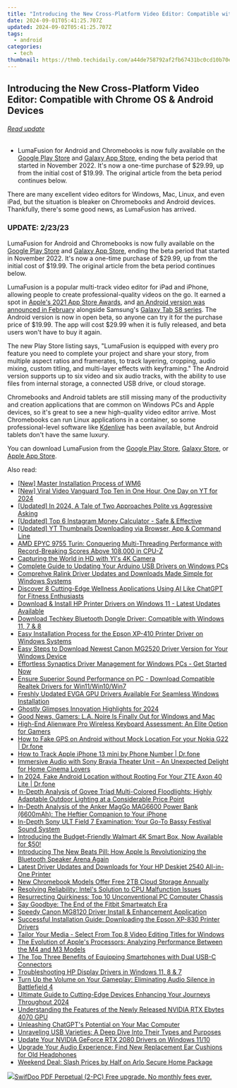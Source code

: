 ```yaml
---
title: "Introducing the New Cross-Platform Video Editor: Compatible with Chrome OS & Android Devices"
date: 2024-09-01T05:41:25.707Z
updated: 2024-09-02T05:41:25.707Z
tags:
  - android
categories:
  - tech
thumbnail: https://thmb.techidaily.com/a44de758792af2fb67431bc0cd10b70e0176e5a8a3e2c53a5711bc4054272247.jpg
---
```


## Introducing the New Cross-Platform Video Editor: Compatible with Chrome OS & Android Devices

###### [Read update](https://youtube-lab.techidaily.com/024-approved-rapid-techniques-mix-up-and-shuffle-youtube-listings/) 

* LumaFusion for Android and Chromebooks is now fully available on the [Google Play Store](https://www.anrdoezrs.net/links/3607085/type/dlg/sid/UUhtgUeUpU203671/https://play.google.com/store/apps/details?id=com.luma%5Ftouch.lumafusion) and [Galaxy App Store](https://shop-links.co/link/?exclusive=1&publisher_slug=itechdaily19598&url=https%3A%2F%2Fgalaxystore.samsung.com%2Fdetail%2Fcom.luma%255Ftouch.lumafusion), ending the beta period that started in November 2022\. It's now a one-time purchase of $29.99, up from the initial cost of $19.99\. The original article from the beta period continues below.

 There are many excellent video editors for Windows, Mac, Linux, and even iPad, but the situation is bleaker on Chromebooks and Android devices. Thankfully, there's some good news, as LumaFusion has arrived.

###  UPDATE: 2/23/23

 LumaFusion for Android and Chromebooks is now fully available on the [Google Play Store](https://www.anrdoezrs.net/links/3607085/type/dlg/sid/UUhtgUeUpU203671/https://play.google.com/store/apps/details?id=com.luma%5Ftouch.lumafusion) and [Galaxy App Store](https://shop-links.co/link/?exclusive=1&publisher_slug=itechdaily19598&url=https%3A%2F%2Fgalaxystore.samsung.com%2Fdetail%2Fcom.luma%255Ftouch.lumafusion), ending the beta period that started in November 2022\. It's now a one-time purchase of $29.99, up from the initial cost of $19.99\. The original article from the beta period continues below.

 LumaFusion is a popular multi-track video editor for iPad and iPhone, allowing people to create professional-quality videos on the go. It earned a spot in [Apple's 2021 App Store Awards](https://www.apple.com/newsroom/2021/12/app-store-awards-honor-the-best-apps-and-games-of-2021/), and [an Android version was announced in February](https://luma-touch.com/samsung-unpacked-lumafusion-on-android/) alongside Samsung's [Galaxy Tab S8 series](https://easy-unlock-android.techidaily.com/in-2024-unlock-your-oppo-reno-8t-5gs-potential-the-top-20-lock-screen-apps-you-need-to-try-by-drfone-android/). The Android version is now in open beta, so anyone can try it for the purchase price of $19.99\. The app will cost $29.99 when it is fully released, and beta users won't have to buy it again.

 The new Play Store listing says, "LumaFusion is equipped with every pro feature you need to complete your project and share your story, from multiple aspect ratios and framerates, to track layering, cropping, audio mixing, custom titling, and multi-layer effects with keyframing." The Android version supports up to six video and six audio tracks, with the ability to use files from internal storage, a connected USB drive, or cloud storage.

 Chromebooks and Android tablets are still missing many of the productivity and creation applications that are common on Windows PCs and Apple devices, so it's great to see a new high-quality video editor arrive. Most Chromebooks can run Linux applications in a container, so some professional-level software like [Kdenlive](https://kdenlive.org/en/) has been available, but Android tablets don't have the same luxury.

 You can download LumaFusion from the [Google Play Store](https://www.anrdoezrs.net/links/3607085/type/dlg/sid/UUhtgUeUpU203671/https://play.google.com/store/apps/details?id=com.luma%5Ftouch.lumafusion), [Galaxy Store](https://shop-links.co/link/?exclusive=1&publisher_slug=itechdaily19598&url=https%3A%2F%2Fgalaxystore.samsung.com%2Fdetail%2Fcom.luma%255Ftouch.lumafusion), or [Apple App Store](https://apps.apple.com/app/apple-store/id1062022008).

<ins class="adsbygoogle"
     style="display:block"
     data-ad-format="autorelaxed"
     data-ad-client="ca-pub-7571918770474297"
     data-ad-slot="1223367746"></ins>



<ins class="adsbygoogle"
     style="display:block"
     data-ad-client="ca-pub-7571918770474297"
     data-ad-slot="8358498916"
     data-ad-format="auto"
     data-full-width-responsive="true"></ins>

<span class="atpl-alsoreadstyle">Also read:</span>
<div><ul>
<li><a href="https://extra-support.techidaily.com/new-master-installation-process-of-wm6/"><u>[New] Master Installation Process of WM6</u></a></li>
<li><a href="https://youtube-docs.techidaily.com/iral-video-vanguard-top-ten-in-one-hour-one-day-on-yt-for-2024/"><u>[New] Viral Video Vanguard  Top Ten in One Hour, One Day on YT for 2024</u></a></li>
<li><a href="https://facebook-video-share.techidaily.com/updated-in-2024-a-tale-of-two-approaches-polite-vs-aggressive-asking/"><u>[Updated] In 2024, A Tale of Two Approaches  Polite vs Aggressive Asking</u></a></li>
<li><a href="https://instagram-video-files.techidaily.com/updated-top-6-instagram-money-calculator-safe-and-effective/"><u>[Updated] Top 6 Instagram Money Calculator - Safe & Effective</u></a></li>
<li><a href="https://facebook-record-videos.techidaily.com/updated-yt-thumbnails-downloading-via-browser-app-and-command-line/"><u>[Updated] YT Thumbnails  Downloading via Browser, App & Command Line</u></a></li>
<li><a href="https://hardware-updates.techidaily.com/amd-epyc-9755-turin-conquering-multi-threading-performance-with-record-breaking-scores-above-108000-in-cpu-z/"><u>AMD EPYC 9755 Turin: Conquering Multi-Threading Performance with Record-Breaking Scores Above 108,000 in CPU-Z</u></a></li>
<li><a href="https://extra-tips.techidaily.com/capturing-the-world-in-hd-with-yis-4k-camera/"><u>Capturing the World in HD with YI's 4K Camera</u></a></li>
<li><a href="https://hardware-updates.techidaily.com/complete-guide-to-updating-your-arduino-usb-drivers-on-windows-pcs/"><u>Complete Guide to Updating Your Arduino USB Drivers on Windows PCs</u></a></li>
<li><a href="https://hardware-updates.techidaily.com/comprehve-ralink-driver-updates-and-downloads-made-simple-for-windows-systems/"><u>Comprehve Ralink Driver Updates and Downloads Made Simple for Windows Systems</u></a></li>
<li><a href="https://tech-revival.techidaily.com/discover-8-cutting-edge-wellness-applications-using-ai-like-chatgpt-for-fitness-enthusiasts/"><u>Discover 8 Cutting-Edge Wellness Applications Using AI Like ChatGPT for Fitness Enthusiasts</u></a></li>
<li><a href="https://hardware-updates.techidaily.com/download-and-install-hp-printer-drivers-on-windows-11-latest-updates-available/"><u>Download & Install HP Printer Drivers on Windows 11 - Latest Updates Available</u></a></li>
<li><a href="https://hardware-updates.techidaily.com/download-techkey-bluetooth-dongle-driver-compatible-with-windows-11-7-and-8/"><u>Download Techkey Bluetooth Dongle Driver: Compatible with Windows 11, 7 & 8</u></a></li>
<li><a href="https://hardware-updates.techidaily.com/easy-installation-process-for-the-epson-xp-410-printer-driver-on-windows-systems/"><u>Easy Installation Process for the Epson XP-410 Printer Driver on Windows Systems</u></a></li>
<li><a href="https://hardware-updates.techidaily.com/easy-steps-to-download-newest-canon-mg2520-driver-version-for-your-windows-device/"><u>Easy Steps to Download Newest Canon MG2520 Driver Version for Your Windows Device</u></a></li>
<li><a href="https://hardware-updates.techidaily.com/effortless-synaptics-driver-management-for-windows-pcs-get-started-now/"><u>Effortless Synaptics Driver Management for Windows PCs - Get Started Now</u></a></li>
<li><a href="https://hardware-updates.techidaily.com/ensure-superior-sound-performance-on-pc-download-compatible-realtek-drivers-for-win11win10win7/"><u>Ensure Superior Sound Performance on PC - Download Compatible Realtek Drivers for Win11/Win10/Win7</u></a></li>
<li><a href="https://hardware-updates.techidaily.com/freshly-updated-evga-gpu-drivers-available-for-seamless-windows-installation/"><u>Freshly Updated EVGA GPU Drivers Available For Seamless Windows Installation</u></a></li>
<li><a href="https://fox-links.techidaily.com/ghostly-glimpses-innovation-highlights-for-2024/"><u>Ghostly Glimpses  Innovation Highlights for 2024</u></a></li>
<li><a href="https://win-blog.techidaily.com/good-news-gamers-la-noire-is-finally-out-for-windows-and-mac/"><u>Good News, Gamers: L.A. Noire Is Finally Out for Windows and Mac</u></a></li>
<li><a href="https://hardware-updates.techidaily.com/high-end-alienware-pro-wireless-keyboard-assessment-an-elite-option-for-gamers/"><u>High-End Alienware Pro Wireless Keyboard Assessment: An Elite Option for Gamers</u></a></li>
<li><a href="https://android-location.techidaily.com/how-to-fake-gps-on-android-without-mock-location-for-your-nokia-g22-drfone-by-drfone-virtual/"><u>How to Fake GPS on Android without Mock Location For your Nokia G22 | Dr.fone</u></a></li>
<li><a href="https://ios-location-track.techidaily.com/how-to-track-apple-iphone-13-mini-by-phone-number-drfone-by-drfone-virtual-ios/"><u>How to Track Apple iPhone 13 mini by Phone Number | Dr.fone</u></a></li>
<li><a href="https://hardware-updates.techidaily.com/immersive-audio-with-sony-bravia-theater-unit-an-unexpected-delight-for-home-cinema-lovers/"><u>Immersive Audio with Sony Bravia Theater Unit – An Unexpected Delight for Home Cinema Lovers</u></a></li>
<li><a href="https://android-location.techidaily.com/in-2024-fake-android-location-without-rooting-for-your-zte-axon-40-lite-drfone-by-drfone-virtual/"><u>In 2024, Fake Android Location without Rooting For Your ZTE Axon 40 Lite | Dr.fone</u></a></li>
<li><a href="https://hardware-updates.techidaily.com/in-depth-analysis-of-govee-triad-multi-colored-floodlights-highly-adaptable-outdoor-lighting-at-a-considerable-price-point/"><u>In-Depth Analysis of Govee Triad Multi-Colored Floodlights: Highly Adaptable Outdoor Lighting at a Considerable Price Point</u></a></li>
<li><a href="https://hardware-updates.techidaily.com/in-depth-analysis-of-the-anker-maggo-mag6600-power-bank-6600mah-the-heftier-companion-to-your-iphone/"><u>In-Depth Analysis of the Anker MagGo MAG6600 Power Bank (6600mAh): The Heftier Companion to Your iPhone</u></a></li>
<li><a href="https://hardware-updates.techidaily.com/in-depth-sony-ult-field-7-examination-your-go-to-bassy-festival-sound-system/"><u>In-Depth Sony ULT Field 7 Examination: Your Go-To Bassy Festival Sound System</u></a></li>
<li><a href="https://hardware-updates.techidaily.com/introducing-the-budget-friendly-walmart-4k-smart-box-now-available-for-50/"><u>Introducing the Budget-Friendly Walmart 4K Smart Box, Now Available for $50!</u></a></li>
<li><a href="https://hardware-updates.techidaily.com/introducing-the-new-beats-pill-how-apple-is-revolutionizing-the-bluetooth-speaker-arena-again/"><u>Introducing The New Beats Pill: How Apple Is Revolutionizing the Bluetooth Speaker Arena Again</u></a></li>
<li><a href="https://hardware-updates.techidaily.com/latest-driver-updates-and-downloads-for-your-hp-deskjet-2540-all-in-one-printer/"><u>Latest Driver Updates and Downloads for Your HP Deskjet 2540 All-in-One Printer</u></a></li>
<li><a href="https://hardware-updates.techidaily.com/new-chromebook-models-offer-free-2tb-cloud-storage-annually/"><u>New Chromebook Models Offer Free 2TB Cloud Storage Annually</u></a></li>
<li><a href="https://hardware-updates.techidaily.com/resolving-reliability-intels-solution-to-cpu-malfunction-issues/"><u>Resolving Reliability: Intel's Solution to CPU Malfunction Issues</u></a></li>
<li><a href="https://hardware-updates.techidaily.com/resurrecting-quirkiness-top-10-unconventional-pc-computer-chassis/"><u>Resurrecting Quirkiness: Top 10 Unconventional PC Computer Chassis</u></a></li>
<li><a href="https://hardware-updates.techidaily.com/say-goodbye-the-end-of-the-fitbit-smartwatch-era/"><u>Say Goodbye: The End of the Fitbit Smartwatch Era</u></a></li>
<li><a href="https://hardware-updates.techidaily.com/speedy-canon-mg8120-driver-install-and-enhancement-application/"><u>Speedy Canon MG8120 Driver Install & Enhancement Application</u></a></li>
<li><a href="https://hardware-updates.techidaily.com/successful-installation-guide-downloading-the-epson-xp-830-printer-drivers/"><u>Successful Installation Guide: Downloading the Epson XP-830 Printer Drivers</u></a></li>
<li><a href="https://windows11.techidaily.com/tailor-your-media-select-from-top-8-video-editing-titles-for-windows/"><u>Tailor Your Media - Select From Top 8 Video Editing Titles for Windows</u></a></li>
<li><a href="https://hardware-updates.techidaily.com/the-evolution-of-apples-processors-analyzing-performance-between-the-m4-and-m3-models/"><u>The Evolution of Apple's Processors: Analyzing Performance Between the M4 and M3 Models</u></a></li>
<li><a href="https://hardware-updates.techidaily.com/the-top-three-benefits-of-equipping-smartphones-with-dual-usb-c-connectors/"><u>The Top Three Benefits of Equipping Smartphones with Dual USB-C Connectors</u></a></li>
<li><a href="https://hardware-updates.techidaily.com/troubleshooting-hp-display-drivers-in-windows-11-8-and-7/"><u>Troubleshooting HP Display Drivers in Windows 11, 8 & 7</u></a></li>
<li><a href="https://sound-issues.techidaily.com/turn-up-the-volume-on-your-gameplay-eliminating-audio-silence-in-battlefield-4/"><u>Turn Up the Volume on Your Gameplay: Eliminating Audio Silence in Battlefield 4</u></a></li>
<li><a href="https://hardware-updates.techidaily.com/ultimate-guide-to-cutting-edge-devices-enhancing-your-journeys-throughout-2024/"><u>Ultimate Guide to Cutting-Edge Devices Enhancing Your Journeys Throughout 2024</u></a></li>
<li><a href="https://hardware-updates.techidaily.com/understanding-the-features-of-the-newly-released-nvidia-rtx-ebytes-4070-gpu/"><u>Understanding the Features of the Newly Released NVIDIA RTX Ebytes 4070 GPU</u></a></li>
<li><a href="https://tech-hub.techidaily.com/unleashing-chatgpts-potential-on-your-mac-computer/"><u>Unleashing ChatGPT's Potential on Your Mac Computer</u></a></li>
<li><a href="https://hardware-updates.techidaily.com/unraveling-usb-varieties-a-deep-dive-into-their-types-and-purposes/"><u>Unraveling USB Varieties: A Deep Dive Into Their Types and Purposes</u></a></li>
<li><a href="https://hardware-updates.techidaily.com/update-your-nvidia-geforce-rtx-2080-drivers-on-windows-1110/"><u>Update Your NVIDIA GeForce RTX 2080 Drivers on Windows 11/10</u></a></li>
<li><a href="https://hardware-updates.techidaily.com/upgrade-your-audio-experience-find-new-replacement-ear-cushions-for-old-headphones/"><u>Upgrade Your Audio Experience: Find New Replacement Ear Cushions for Old Headphones</u></a></li>
<li><a href="https://hardware-updates.techidaily.com/weekend-deal-slash-prices-by-half-on-arlo-secure-home-package/"><u>Weekend Deal: Slash Prices by Half on Arlo Secure Home Package</u></a></li>
</ul></div>

<!-- affiliate ads begin -->
<a href="https://purchase.swifdoo.com/order/checkout.php?PRODS=38709260&QTY=1&AFFILIATE=108875&CART=1"><img src="https://secure.avangate.com/images/merchant/8b932759a5a04ddb34bf79e3f9072e4b/products/Product%20box%20white-1024x1024.png" border="0">SwifDoo PDF Perpetual (2-PC)  Free upgrade. No monthly fees ever. </a>
<!-- affiliate ads end -->